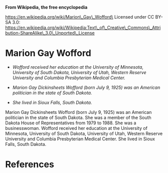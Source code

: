 **From Wikipedia, the free encyclopedia**

https://en.wikipedia.org/wiki/Marion\_Gay\_Wofford\
Licensed under CC BY-SA 3.0:\
https://en.wikipedia.org/wiki/Wikipedia:Text\_of\_Creative\_Commons\_Attribution-ShareAlike\_3.0\_Unported\_License

Marion Gay Wofford
==================

-   *Wofford received her education at the University of Minnesota,
    University of South Dakota, University of Utah, Western Reserve
    University and Columbia Presbyterian Medical Center.*

-   *Marion Gay Dickinsheets Wofford (born July 9, 1925) was an American
    politician in the state of South Dakota.*

-   *She lived in Sioux Falls, South Dakota.*

Marion Gay Dickinsheets Wofford (born July 9, 1925) was an American
politician in the state of South Dakota. She was a member of the South
Dakota House of Representatives from 1979 to 1988. She was a
businesswoman. Wofford received her education at the University of
Minnesota, University of South Dakota, University of Utah, Western
Reserve University and Columbia Presbyterian Medical Center. She lived
in Sioux Falls, South Dakota.

References
==========
